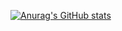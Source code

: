 [![Anurag's GitHub stats](https://github-readme-stats.vercel.app/api?username=AndreyTsivis)](https://github.com/anuraghazra/github-readme-stats)
